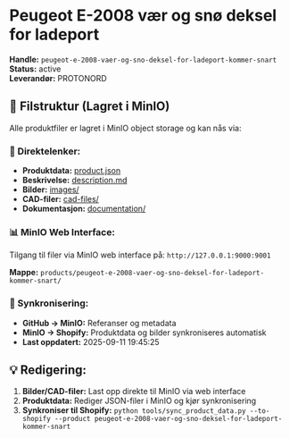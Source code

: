 # Peugeot E-2008 vær og snø deksel for ladeport

**Handle:** `peugeot-e-2008-vaer-og-sno-deksel-for-ladeport-kommer-snart`  
**Status:** active  
**Leverandør:** PROTONORD

## 📁 Filstruktur (Lagret i MinIO)

Alle produktfiler er lagret i MinIO object storage og kan nås via:

### 🔗 Direktelenker:
- **Produktdata:** [product.json](http://127.0.0.1:9000/products/peugeot-e-2008-vaer-og-sno-deksel-for-ladeport-kommer-snart/product.json)
- **Beskrivelse:** [description.md](http://127.0.0.1:9000/products/peugeot-e-2008-vaer-og-sno-deksel-for-ladeport-kommer-snart/description.md)
- **Bilder:** [images/](http://127.0.0.1:9000/products/peugeot-e-2008-vaer-og-sno-deksel-for-ladeport-kommer-snart/images/)
- **CAD-filer:** [cad-files/](http://127.0.0.1:9000/products/peugeot-e-2008-vaer-og-sno-deksel-for-ladeport-kommer-snart/cad-files/)
- **Dokumentasjon:** [documentation/](http://127.0.0.1:9000/products/peugeot-e-2008-vaer-og-sno-deksel-for-ladeport-kommer-snart/documentation/)

### 📊 MinIO Web Interface:
Tilgang til filer via MinIO web interface på:
`http://127.0.0.1:9000:9001`

**Mappe:** `products/peugeot-e-2008-vaer-og-sno-deksel-for-ladeport-kommer-snart/`

### 🔄 Synkronisering:
- **GitHub → MinIO:** Referanser og metadata
- **MinIO → Shopify:** Produktdata og bilder synkroniseres automatisk
- **Last oppdatert:** 2025-09-11 19:45:25

## 💡 Redigering:
1. **Bilder/CAD-filer:** Last opp direkte til MinIO via web interface
2. **Produktdata:** Rediger JSON-filer i MinIO og kjør synkronisering
3. **Synkroniser til Shopify:** `python tools/sync_product_data.py --to-shopify --product peugeot-e-2008-vaer-og-sno-deksel-for-ladeport-kommer-snart`
